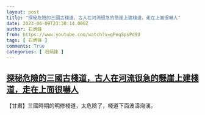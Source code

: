 ```yaml
---
layout: post
title: "探秘危險的三國古棧道，古人在河流很急的懸崖上建棧道，走在上面很嚇人"
date: 2023-06-09T23:30:14.000Z
author: 石炳鋒
from: https://www.youtube.com/watch?v=gPeqSpsPd9U
tags: [ 石炳锋 ]
comments: True
categories: [ 石炳锋 ]
---
```

<!--1686353414000-->
[探秘危險的三國古棧道，古人在河流很急的懸崖上建棧道，走在上面很嚇人](https://www.youtube.com/watch?v=gPeqSpsPd9U)
------

<div>
【甘肅】三國時期的明修棧道，太危險了，棧道下面波濤洶湧。
</div>
